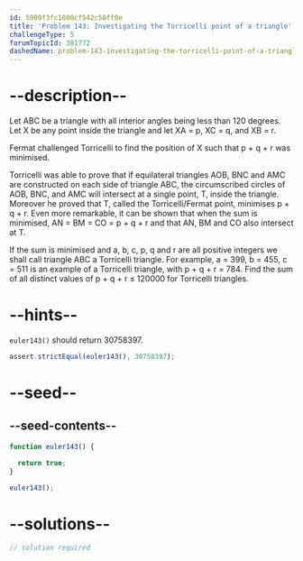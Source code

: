 ```yaml
---
id: 5900f3fc1000cf542c50ff0e
title: 'Problem 143: Investigating the Torricelli point of a triangle'
challengeType: 5
forumTopicId: 301772
dashedName: problem-143-investigating-the-torricelli-point-of-a-triangle
---
```


# --description--

Let ABC be a triangle with all interior angles being less than 120 degrees. Let X be any point inside the triangle and let XA = p, XC = q, and XB = r.

Fermat challenged Torricelli to find the position of X such that p + q + r was minimised.

Torricelli was able to prove that if equilateral triangles AOB, BNC and AMC are constructed on each side of triangle ABC, the circumscribed circles of AOB, BNC, and AMC will intersect at a single point, T, inside the triangle. Moreover he proved that T, called the Torricelli/Fermat point, minimises p + q + r. Even more remarkable, it can be shown that when the sum is minimised, AN = BM = CO = p + q + r and that AN, BM and CO also intersect at T.

If the sum is minimised and a, b, c, p, q and r are all positive integers we shall call triangle ABC a Torricelli triangle. For example, a = 399, b = 455, c = 511 is an example of a Torricelli triangle, with p + q + r = 784. Find the sum of all distinct values of p + q + r ≤ 120000 for Torricelli triangles.

# --hints--

`euler143()` should return 30758397.

```js
assert.strictEqual(euler143(), 30758397);
```

# --seed--

## --seed-contents--

```js
function euler143() {

  return true;
}

euler143();
```

# --solutions--

```js
// solution required
```
